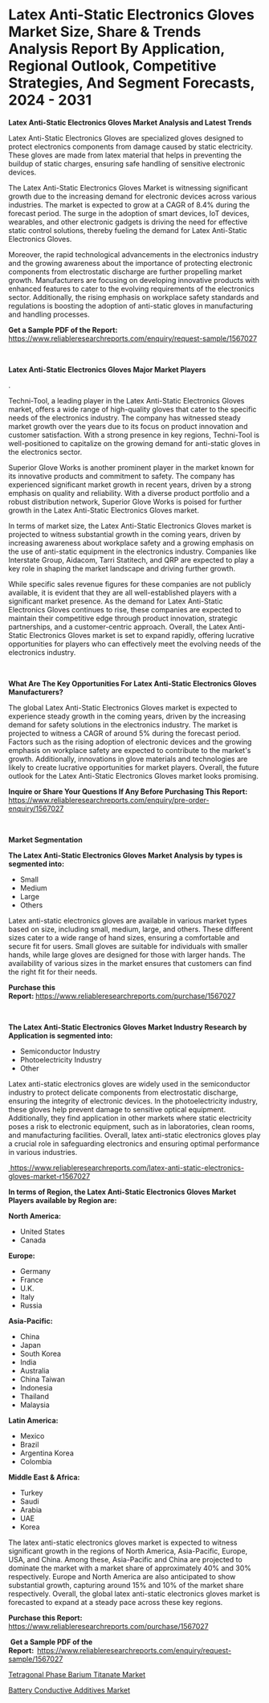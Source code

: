 <p><h1>Latex Anti-Static Electronics Gloves Market Size, Share & Trends Analysis Report By Application, Regional Outlook, Competitive Strategies, And Segment Forecasts, 2024 - 2031</h1></p><p><strong>Latex Anti-Static Electronics Gloves Market Analysis and Latest Trends</strong></p>
<p><p>Latex Anti-Static Electronics Gloves are specialized gloves designed to protect electronics components from damage caused by static electricity. These gloves are made from latex material that helps in preventing the buildup of static charges, ensuring safe handling of sensitive electronic devices.</p><p>The Latex Anti-Static Electronics Gloves Market is witnessing significant growth due to the increasing demand for electronic devices across various industries. The market is expected to grow at a CAGR of 8.4% during the forecast period. The surge in the adoption of smart devices, IoT devices, wearables, and other electronic gadgets is driving the need for effective static control solutions, thereby fueling the demand for Latex Anti-Static Electronics Gloves.</p><p>Moreover, the rapid technological advancements in the electronics industry and the growing awareness about the importance of protecting electronic components from electrostatic discharge are further propelling market growth. Manufacturers are focusing on developing innovative products with enhanced features to cater to the evolving requirements of the electronics sector. Additionally, the rising emphasis on workplace safety standards and regulations is boosting the adoption of anti-static gloves in manufacturing and handling processes.</p></p>
<p><strong>Get a Sample PDF of the Report:&nbsp;</strong> <a href="https://www.reliableresearchreports.com/enquiry/request-sample/1567027">https://www.reliableresearchreports.com/enquiry/request-sample/1567027</a></p>
<p>&nbsp;</p>
<p><strong>Latex Anti-Static Electronics Gloves Major Market Players</strong></p>
<p><p>.</p><p>Techni-Tool, a leading player in the Latex Anti-Static Electronics Gloves market, offers a wide range of high-quality gloves that cater to the specific needs of the electronics industry. The company has witnessed steady market growth over the years due to its focus on product innovation and customer satisfaction. With a strong presence in key regions, Techni-Tool is well-positioned to capitalize on the growing demand for anti-static gloves in the electronics sector.</p><p>Superior Glove Works is another prominent player in the market known for its innovative products and commitment to safety. The company has experienced significant market growth in recent years, driven by a strong emphasis on quality and reliability. With a diverse product portfolio and a robust distribution network, Superior Glove Works is poised for further growth in the Latex Anti-Static Electronics Gloves market.</p><p>In terms of market size, the Latex Anti-Static Electronics Gloves market is projected to witness substantial growth in the coming years, driven by increasing awareness about workplace safety and a growing emphasis on the use of anti-static equipment in the electronics industry. Companies like Interstate Group, Aidacom, Tarri Statitech, and QRP are expected to play a key role in shaping the market landscape and driving further growth.</p><p>While specific sales revenue figures for these companies are not publicly available, it is evident that they are all well-established players with a significant market presence. As the demand for Latex Anti-Static Electronics Gloves continues to rise, these companies are expected to maintain their competitive edge through product innovation, strategic partnerships, and a customer-centric approach. Overall, the Latex Anti-Static Electronics Gloves market is set to expand rapidly, offering lucrative opportunities for players who can effectively meet the evolving needs of the electronics industry.</p></p>
<p>&nbsp;</p>
<p><strong>What Are The Key Opportunities For Latex Anti-Static Electronics Gloves Manufacturers?</strong></p>
<p><p>The global Latex Anti-Static Electronics Gloves market is expected to experience steady growth in the coming years, driven by the increasing demand for safety solutions in the electronics industry. The market is projected to witness a CAGR of around 5% during the forecast period. Factors such as the rising adoption of electronic devices and the growing emphasis on workplace safety are expected to contribute to the market's growth. Additionally, innovations in glove materials and technologies are likely to create lucrative opportunities for market players. Overall, the future outlook for the Latex Anti-Static Electronics Gloves market looks promising.</p></p>
<p><strong>Inquire or Share Your Questions If Any Before Purchasing This Report:</strong> <a href="https://www.reliableresearchreports.com/enquiry/pre-order-enquiry/1567027">https://www.reliableresearchreports.com/enquiry/pre-order-enquiry/1567027</a></p>
<p>&nbsp;</p>
<p><strong>Market Segmentation</strong></p>
<p><strong>The Latex Anti-Static Electronics Gloves Market Analysis by types is segmented into:</strong></p>
<p><ul><li>Small</li><li>Medium</li><li>Large</li><li>Others</li></ul></p>
<p><p>Latex anti-static electronics gloves are available in various market types based on size, including small, medium, large, and others. These different sizes cater to a wide range of hand sizes, ensuring a comfortable and secure fit for users. Small gloves are suitable for individuals with smaller hands, while large gloves are designed for those with larger hands. The availability of various sizes in the market ensures that customers can find the right fit for their needs.</p></p>
<p><strong>Purchase this Report:&nbsp;</strong><a href="https://www.reliableresearchreports.com/purchase/1567027">https://www.reliableresearchreports.com/purchase/1567027</a></p>
<p>&nbsp;</p>
<p><strong>The Latex Anti-Static Electronics Gloves Market Industry Research by Application is segmented into:</strong></p>
<p><ul><li>Semiconductor Industry</li><li>Photoelectricity Industry</li><li>Other</li></ul></p>
<p><p>Latex anti-static electronics gloves are widely used in the semiconductor industry to protect delicate components from electrostatic discharge, ensuring the integrity of electronic devices. In the photoelectricity industry, these gloves help prevent damage to sensitive optical equipment. Additionally, they find application in other markets where static electricity poses a risk to electronic equipment, such as in laboratories, clean rooms, and manufacturing facilities. Overall, latex anti-static electronics gloves play a crucial role in safeguarding electronics and ensuring optimal performance in various industries.</p></p>
<p><a href="https://www.reliableresearchreports.com/latex-anti-static-electronics-gloves-market-r1567027">&nbsp;https://www.reliableresearchreports.com/latex-anti-static-electronics-gloves-market-r1567027</a></p>
<p><strong>In terms of Region, the Latex Anti-Static Electronics Gloves Market Players available by Region are:</strong></p>
<p>
    <p> <strong> North America: </strong>
        <ul>
            <li>United States</li>
            <li>Canada</li>
        </ul>
        </p> 
    <p> <strong> Europe: </strong>
        <ul>
            <li>Germany</li>
            <li>France</li>
            <li>U.K.</li>
            <li>Italy</li>
            <li>Russia</li>
        </ul>
        </p> 
    <p> <strong> Asia-Pacific: </strong>
        <ul>
            <li>China</li>
            <li>Japan</li>
            <li>South Korea</li>
            <li>India</li>
            <li>Australia</li>
            <li>China Taiwan</li>
            <li>Indonesia</li>
            <li>Thailand</li>
            <li>Malaysia</li>
        </ul>
        </p> 
    <p> <strong> Latin America: </strong>
        <ul>
            <li>Mexico</li>
            <li>Brazil</li>
            <li>Argentina Korea</li>
            <li>Colombia</li>
        </ul>
        </p> 
    <p> <strong> Middle East & Africa: </strong>
        <ul>
            <li>Turkey</li>
            <li>Saudi</li>
            <li>Arabia</li>
            <li>UAE</li>
            <li>Korea</li>
        </ul>
    </p>
    </p>
<p><p>The latex anti-static electronics gloves market is expected to witness significant growth in the regions of North America, Asia-Pacific, Europe, USA, and China. Among these, Asia-Pacific and China are projected to dominate the market with a market share of approximately 40% and 30% respectively. Europe and North America are also anticipated to show substantial growth, capturing around 15% and 10% of the market share respectively. Overall, the global latex anti-static electronics gloves market is forecasted to expand at a steady pace across these key regions.</p></p>
<p><strong>Purchase this Report: </strong><a href="https://www.reliableresearchreports.com/purchase/1567027">https://www.reliableresearchreports.com/purchase/1567027</a></p>
<p>&nbsp;<strong>Get a Sample PDF of the Report:&nbsp;&nbsp;</strong><a href="https://www.reliableresearchreports.com/enquiry/request-sample/1567027">https://www.reliableresearchreports.com/enquiry/request-sample/1567027</a></p>
<p><strong></strong></p>
<p><p><a href="https://github.com/SheilaBruen2023/Market-Research-Report-List-1/blob/main/tetragonal-phase-barium-titanate-market.md">Tetragonal Phase Barium Titanate Market</a></p><p><a href="https://github.com/marthawweekle/Market-Research-Report-List-1/blob/main/battery-conductive-additives-market.md">Battery Conductive Additives Market</a></p></p>